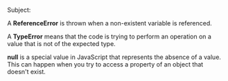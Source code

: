 Subject:

A **ReferenceError** is thrown when a non-existent variable is referenced.

A **TypeError** means that the code is trying to perform an operation on a value that is not of the expected type.

**null** is a special value in JavaScript that represents the absence of a value. 
This can happen when you try to access a property of an object that doesn't exist.
